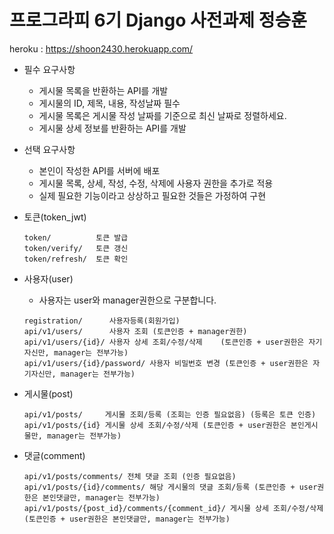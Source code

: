 # 프로그라피 6기 Django 사전과제 정승훈


heroku : https://shoon2430.herokuapp.com/

 * 필수 요구사항
   * 게시물 목록을 반환하는 API를 개발 
   * 게시물의 ID, 제목, 내용, 작성날짜 필수
   * 게시물 목록은 게시물 작성 날짜를 기준으로 최신 날짜로 정렬하세요.
   * 게시물 상세 정보를 반환하는 API를 개발
   
 * 선택 요구사항
   * 본인이 작성한 API를 서버에 배포
   * 게시물 목록, 상세, 작성, 수정, 삭제에 사용자 권한을 추가로 적용
   * 실제 필요한 기능이라고 상상하고 필요한 것들은 가정하여 구현
   
* 토큰(token_jwt)
  ```
  token/          토큰 발급
  token/verify/   토큰 갱신
  token/refresh/  토큰 확인
  ```

* 사용자(user)
  * 사용자는 user와 manager권한으로 구분합니다. 
  ```
  registration/      사용자등록(회원가입)
  api/v1/users/      사용자 조회 (토큰인증 + manager권한) 
  api/v1/users/{id}/ 사용자 상세 조회/수정/삭제    (토큰인증 + user권한은 자기자신만, manager는 전부가능)
  api/v1/users/{id}/password/ 사용자 비밀번호 변경 (토큰인증 + user권한은 자기자신만, manager는 전부가능)
  ```

* 게시물(post)
  ```
  api/v1/posts/     게시물 조회/등록 (조회는 인증 필요없음) (등록은 토큰 인증)
  api/v1/posts/{id} 게시물 상세 조회/수정/삭제 (토큰인증 + user권한은 본인게시물만, manager는 전부가능)
  ```

* 댓글(comment)
  ```
  api/v1/posts/comments/ 전체 댓글 조회 (인증 필요없음)
  api/v1/posts/{id}/comments/ 해당 게시물의 댓글 조회/등록 (토큰인증 + user권한은 본인댓글만, manager는 전부가능)
  api/v1/posts/{post_id}/comments/{comment_id}/ 게시물 상세 조회/수정/삭제 (토큰인증 + user권한은 본인댓글만, manager는 전부가능)
  ```
